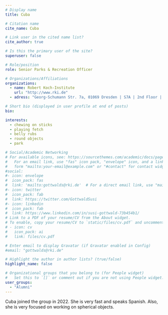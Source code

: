 ```yaml
---
# Display name
title: Cuba

# Citation name
cite_name: Cuba

# Link user in the cited name list?
cite_author: true

# Is this the primary user of the site?
superuser: false

# Role/position
role: Senior Parks & Recreation Officer

# Organizations/Affiliations
organizations:
  - name: Robert Koch-Institute
    url: "http://www.rki.de"
  - adress: "Georg-Schumann Str. 7a, 01069 Dresden | S7A | 2nd Floor | Room: 205"

# Short bio (displayed in user profile at end of posts)
bio:

interests:
  - chewing on sticks
  - playing fetch
  - belly rubs
  - round objects
  - park

# Social/Academic Networking
# For available icons, see: https://sourcethemes.com/academic/docs/page-builder/#icons
#   For an email link, use "fas" icon pack, "envelope" icon, and a link in the
#   form "mailto:your-email@example.com" or "#contact" for contact widget.
#social:
#- icon: envelope
#  icon_pack: fas
#  link: 'mailto:gottwalds@rki.de'  # For a direct email link, use "mailto:test@example.org".
#- icon: twitter
#  icon_pack: fab
#  link: https://twitter.com/GottwaldSusi
#- icon: linkedin
#  icon_pack: fab
#  link: https://www.linkedin.com/in/susi-gottwald-73b454b1/
# Link to a PDF of your resume/CV from the About widget.
# To enable, copy your resume/CV to `static/files/cv.pdf` and uncomment the lines below.
# - icon: cv
#   icon_pack: ai
#   link: files/cv.pdf

# Enter email to display Gravatar (if Gravatar enabled in Config)
#email: "gottwalds@rki.de"

# Highlight the author in author lists? (true/false)
highlight_name: false

# Organizational groups that you belong to (for People widget)
#   Set this to `[]` or comment out if you are not using People widget.
user_groups:
  - "Alumni"
---
```


Cuba joined the group in 2022. She is very fast and speaks Spanish. Also, she is very focused on working on spherical objects.
